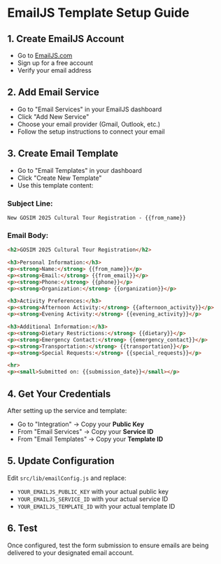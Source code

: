# EmailJS Template Setup Guide

## 1. Create EmailJS Account
- Go to [EmailJS.com](https://www.emailjs.com/)
- Sign up for a free account
- Verify your email address

## 2. Add Email Service
- Go to "Email Services" in your EmailJS dashboard
- Click "Add New Service"
- Choose your email provider (Gmail, Outlook, etc.)
- Follow the setup instructions to connect your email

## 3. Create Email Template
- Go to "Email Templates" in your dashboard
- Click "Create New Template"
- Use this template content:

### Subject Line:
```
New GOSIM 2025 Cultural Tour Registration - {{from_name}}
```

### Email Body:
```html
<h2>GOSIM 2025 Cultural Tour Registration</h2>

<h3>Personal Information:</h3>
<p><strong>Name:</strong> {{from_name}}</p>
<p><strong>Email:</strong> {{from_email}}</p>
<p><strong>Phone:</strong> {{phone}}</p>
<p><strong>Organization:</strong> {{organization}}</p>

<h3>Activity Preferences:</h3>
<p><strong>Afternoon Activity:</strong> {{afternoon_activity}}</p>
<p><strong>Evening Activity:</strong> {{evening_activity}}</p>

<h3>Additional Information:</h3>
<p><strong>Dietary Restrictions:</strong> {{dietary}}</p>
<p><strong>Emergency Contact:</strong> {{emergency_contact}}</p>
<p><strong>Transportation:</strong> {{transportation}}</p>
<p><strong>Special Requests:</strong> {{special_requests}}</p>

<hr>
<p><small>Submitted on: {{submission_date}}</small></p>
```

## 4. Get Your Credentials
After setting up the service and template:
- Go to "Integration" → Copy your **Public Key**
- From "Email Services" → Copy your **Service ID**  
- From "Email Templates" → Copy your **Template ID**

## 5. Update Configuration
Edit `src/lib/emailConfig.js` and replace:
- `YOUR_EMAILJS_PUBLIC_KEY` with your actual public key
- `YOUR_EMAILJS_SERVICE_ID` with your actual service ID
- `YOUR_EMAILJS_TEMPLATE_ID` with your actual template ID

## 6. Test
Once configured, test the form submission to ensure emails are being delivered to your designated email account.